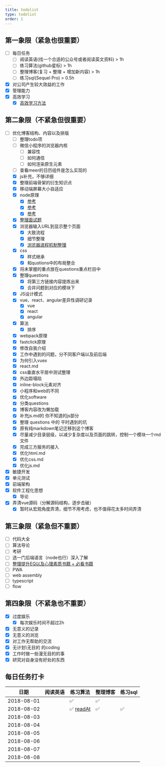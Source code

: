 ```yaml
---
title: todolist
type: todolist
order: 1
---
```


## 第一象限（紧急也很重要）

- [ ] 每日任务
  - [ ] 阅读英语(找一个合适的公众号或者阅读英文资料) > 1h
  - [ ] 练习算法(github星标) > 1h
  - [ ] 整理博客(复习 + 整理 + 增加新内容) > 1h
  - [ ] 练习sql(Sequel Pro) > 0.5h
- [x] 对公司产生较大效益的工作
- [x] 管理能力
- [x] 高效学习
  - [x] [高效学习方法](https://www.zhihu.com/question/35103080)

## 第二象限（不紧急但很重要）

- [ ] 优化博客结构、内容以及排版
  - [ ] 整理todo项
  - [ ] 微信小程序的浏览器内核
    - [ ] 兼容性
    - [ ] 如何通信
    - [ ] 如何渲染原生元素
  - [ ] 查看meer的日历组件是怎么实现的
  - [x] js补充，不够详细
  - [x] 整理前端骨架的衍生知识点
  - [x] 移动端屏幕大小自适应
  - [x] node原理
    - [x] [参考](https://www.cnblogs.com/bingooo/p/6720540.html)
    - [x] [参考](https://blog.csdn.net/xiangzhihong8/article/details/53954600)
    - [x] [参考](http://taobaofed.org/blog/2015/10/29/deep-into-node-1)
  - [x] [整理面试题](https://github.com/markyun/My-blog/tree/master/Front-end-Developer-Questions)
  - [x] 浏览器输入URL到显示整个页面
    - [x] 大致流程
    - [x] 细节整理
    - [x] [浏览器进程机制整理](https://segmentfault.com/a/1190000012925872)
  - [x] css
    - [x] 样式继承
    - [x] 和qustions中的布局整合
  - [x] 将未掌握的重点放在questions重点栏目中
  - [x] 整理questions
    - [x] 将第三方链接内容提炼出来
    - [x] 合并问题到对应的模块下
  - [x] JS设计模式
  - [x] vue、react、angular差异性调研记录
    - [x] vue
    - [x] react
    - [x] angular
  - [x] 算法
    - [x] 排序
  - [x] webpack原理
  - [x] fastclick原理
  - [x] 修改自我介绍
  - [x] 工作中遇到的问题，分不同客户端以及前后端
  - [x] 为何引入vuex
  - [x] react.md
  - [x] css垂直水平居中测试整理
  - [x] 外边距塌陷
  - [x] inline-block元素对齐
  - [x] 小程序和web的不同
  - [x] 优化software
  - [x] 分类questions
  - [x] 博客内容改为懒加载
  - [x] 补充js.md的 你不知道的js部分
  - [x] 整理 questions 中的 平时遇到的坑
  - [x] 原有纯markdown笔记迁移到这个博客
  - [x] 尽量减少目录层级，以减少复杂度以及页面的跳转，控制一个模块一个md文件
  - [x] 完成三方服务的接入
  - [x] 优化html.md
  - [x] 优化css.md
  - [x] 优化js.md
- [x] 敏捷开发
- [x] 单元测试
- [x] 前端架构
- [x] 软件工程化思想
  - [x] 导论
- [x] 弄清vue源码（分解源码结构，逐步击破）
  - [x] 暂时从宏观角度弄清，细节不用考虑，也不值得花太多时间弄清

## 第三象限（紧急但不重要）

- [ ] 代码大全
- [ ] 算法导论
- [ ] 考研
- [ ] 选一门后端语言（node也行）深入了解
- [ ] [整理提升EQ以及心理素质书籍 + 必看书籍](https://www.zhihu.com/question/22794831)
- [ ] PWA
- [ ] web assembly
- [ ] typescript
- [ ] flow

## 第四象限（不紧急也不重要）

- [x] 过度娱乐
  - [x] 每次娱乐时间不超过2h
- [x] 无意义的记录
- [x] 无意义的浏览
- [x] 对工作无帮助的交流
- [x] 无计划\无目的 的coding
- [x] 工作时做一些漫无目的的事
- [x] 研究对自身没有好处的东西

## 每日任务打卡

日期 | 阅读英语 | 练习算法 | 整理博客 | 练习sql
--- | --- | --- | --- | ---
2018-08-01 | | ✅ | ✅ |
2018-08-02 | | ✅ [readAt](https://github.com/julycoding/The-Art-Of-Programming-By-July/blob/master/ebook/zh/01.01.md) | ✅ | ✅
2018-08-03 | | | |
2018-08-04 | | | |
2018-08-05 | | | |
2018-08-06 | | | |
2018-08-07 | | | |
2018-08-08 | | | |